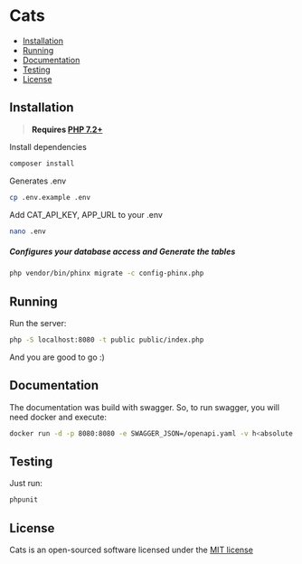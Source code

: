 # Cats

- [Installation](#installation)
- [Running](#running)
- [Documentation](#documentation)
- [Testing](#testing)
- [License](#license)

<a name="installation" />

## Installation
> **Requires [PHP 7.2+](https://php.net/releases/)**


Install dependencies
```bash
composer install
```

Generates .env 
```bash
cp .env.example .env
```

Add CAT_API_KEY, APP_URL to your .env 
```bash
nano .env
```

##### Configures your database access and Generate the tables 
```bash
php vendor/bin/phinx migrate -c config-phinx.php
```

<a name="running" />

## Running
Run the server:
```bash
php -S localhost:8080 -t public public/index.php
```

And you are good to go :)

<a name="documentation" />

## Documentation
The documentation was build with swagger. So, to run swagger, you will need docker and execute:
```bash
docker run -d -p 8080:8080 -e SWAGGER_JSON=/openapi.yaml -v h<absolute pat>/public/swagger/openapi.yaml:/openapi.yaml swaggerapi/swagger-ui
```
<a name="testing" />

## Testing
Just run:
```bash
phpunit
```


<a name="license" />

## License

Cats is an open-sourced software licensed under the [MIT license](license.md)
